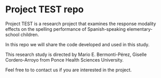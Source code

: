 # Project TEST repo

Project TEST is a research project that examines
the response modality effects on the spelling performance of Spanish-speaking
elementary-school children.

In this repo we will share the code developed and used in this study.

This research study is directed by Mario E. Bermonti-Pérez, Giselle Cordero-Arroyo from
Ponce Health Sciences University.

Feel free to to contact us if you are interested in the project.
